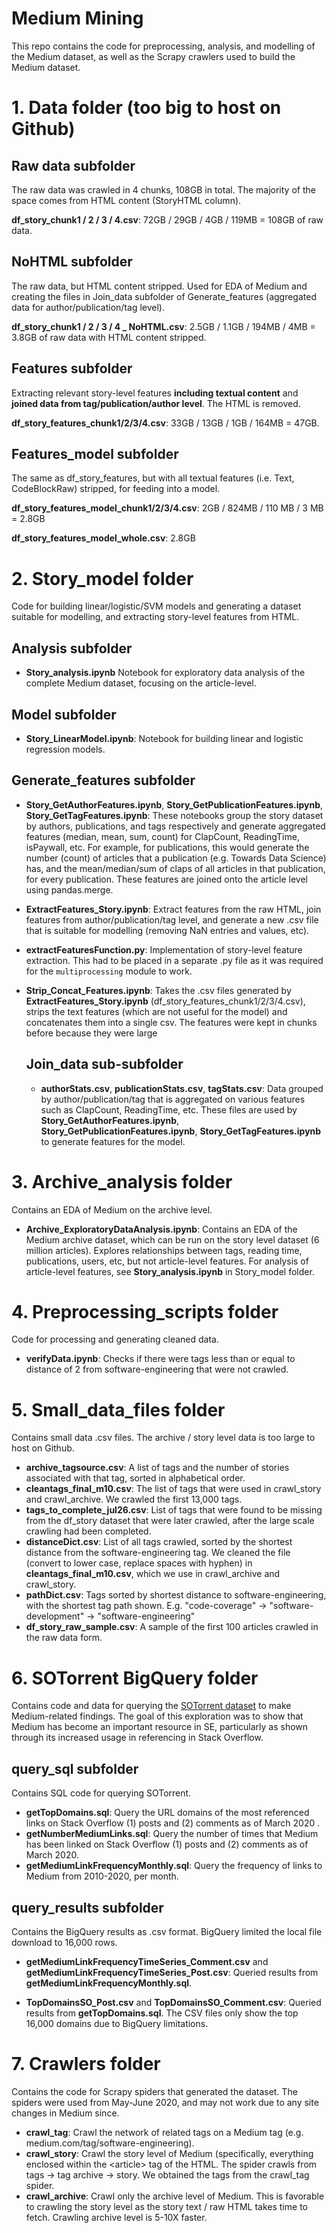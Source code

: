 # Medium Mining
This repo contains the code for preprocessing, analysis, and modelling of the Medium dataset, as well as the Scrapy crawlers used to build the Medium dataset.

# 1. Data folder (too big to host on Github)

## Raw data subfolder

The raw data was crawled in 4 chunks, 108GB in total. The majority of the space comes from HTML content (StoryHTML column).

**df_story_chunk1 / 2 / 3 / 4.csv**: 72GB /  29GB / 4GB / 119MB = 108GB of raw data.

## NoHTML subfolder

The raw data, but HTML content stripped. Used for EDA of Medium and creating the files in Join_data subfolder of Generate_features (aggregated data for author/publication/tag level).

**df_story_chunk1 / 2 / 3 / 4 _ NoHTML.csv**: 2.5GB /  1.1GB / 194MB / 4MB = 3.8GB of raw data with HTML content stripped.

## Features subfolder

Extracting relevant story-level features **including textual content** and **joined data from tag/publication/author level**. The HTML is removed. 

**df_story_features_chunk1/2/3/4.csv**: 33GB / 13GB / 1GB / 164MB = 47GB.



## Features_model subfolder

The same as df_story_features, but with all textual features (i.e. Text, CodeBlockRaw) stripped, for feeding into a model.

**df_story_features_model_chunk1/2/3/4.csv**: 2GB / 824MB / 110 MB / 3 MB = 2.8GB

**df_story_features_model_whole.csv**: 2.8GB

# 2. Story_model folder

Code for building linear/logistic/SVM models and generating a dataset suitable for modelling, and extracting story-level features from HTML.

## Analysis subfolder
- **Story_analysis.ipynb** Notebook for exploratory data analysis of the complete Medium dataset, focusing on the article-level. 

## Model subfolder

- **Story_LinearModel.ipynb**: Notebook for building linear and logistic regression models. 

## Generate_features subfolder

- **Story_GetAuthorFeatures.ipynb**, **Story_GetPublicationFeatures.ipynb**, **Story_GetTagFeatures.ipynb**: These notebooks group the story dataset by authors, publications, and tags respectively and generate aggregated features (median, mean, sum, count) for ClapCount, ReadingTime, isPaywall, etc. For example, for publications, this would generate the number (count) of articles that a publication (e.g. Towards Data Science) has, and the mean/median/sum of claps of all articles in that publication, for every publication.  These features are joined onto the article level using pandas.merge. 

- **ExtractFeatures_Story.ipynb**: Extract features from the raw HTML, join features from author/publication/tag level, and generate a new .csv file that is suitable for modelling (removing NaN entries and values, etc).

- **extractFeaturesFunction.py**: Implementation of story-level feature extraction. This had to be placed in a separate .py file as it was required for the `multiprocessing` module to work.

- **Strip_Concat_Features.ipynb**: Takes the .csv files generated by **ExtractFeatures_Story.ipynb** (df_story_features_chunk1/2/3/4.csv), strips the text features (which are not useful for the model) and concatenates them into a single csv. The features were kept in chunks before because they were large

  

  ## Join_data sub-subfolder

  - **authorStats.csv**, **publicationStats.csv**, **tagStats.csv**: Data grouped by author/publication/tag that is aggregated on various features such as ClapCount, ReadingTime, etc. These files are used by **Story_GetAuthorFeatures.ipynb**, **Story_GetPublicationFeatures.ipynb**, **Story_GetTagFeatures.ipynb** to generate features for the model.

# 3. Archive_analysis folder

Contains an EDA of Medium on the archive level.

- **Archive_ExploratoryDataAnalysis.ipynb**: Contains an EDA of the Medium archive dataset, which can be run on the story level dataset (6 million articles). Explores relationships between tags, reading time, publications, users, etc, but not article-level features. For analysis of article-level features, see **Story_analysis.ipynb** in Story_model folder.

# 4. Preprocessing_scripts folder

Code for processing and generating cleaned data.

- **verifyData.ipynb**: Checks if there were tags less than or equal to distance of 2 from software-engineering that were not crawled. 

# 5. Small_data_files folder

Contains small data .csv files. The archive / story level data is too large to host on Github.

- **archive_tagsource.csv**: A list of tags and the number of stories associated with that tag, sorted in alphabetical order.
- **cleantags_final_m10.csv**: The list of tags that were used in crawl_story and crawl_archive. We crawled the first 13,000 tags. 
- **tags_to_complete_jul26.csv**: List of tags that were found to be missing from the df_story dataset that were later crawled, after the large scale crawling had been completed.
- **distanceDict.csv**: List of all tags crawled, sorted by the shortest distance from the software-engineering tag. We cleaned the file (convert to lower case, replace spaces with hyphen) in **cleantags_final_m10.csv**, which we use in crawl_archive and crawl_story.
- **pathDict.csv**: Tags sorted by shortest distance to software-engineering, with the shortest tag path shown. E.g. "code-coverage" -> "software-development" -> "software-engineering"
- **df_story_raw_sample.csv**: A sample of the first 100 articles crawled in the raw data form. 

# 6. SOTorrent BigQuery folder
Contains code and data for querying the [SOTorrent dataset](https://empirical-software.engineering/sotorrent/) to make Medium-related findings. The goal of this exploration was to show that Medium has become an important resource in SE, particularly as shown through its increased usage in referencing in Stack Overflow. 

## query_sql subfolder
Contains SQL code for querying SOTorrent.
- **getTopDomains.sql**: Query the URL domains of the most referenced links on Stack Overflow (1) posts and (2) comments as of March 2020 .
- **getNumberMediumLinks.sql**: Query the number of times that Medium has been linked on Stack Overflow (1) posts and (2) comments as of March 2020.
- **getMediumLinkFrequencyMonthly.sql**: Query the frequency of links to Medium from 2010-2020, per month. 


## query_results subfolder
Contains the BigQuery results as .csv format. BigQuery limited the local file download to 16,000 rows.
- **getMediumLinkFrequencyTimeSeries_Comment.csv** and **getMediumLinkFrequencyTimeSeries_Post.csv**: Queried results from **getMediumLinkFrequencyMonthly.sql**. 

- **TopDomainsSO_Post.csv** and **TopDomainsSO_Comment.csv**: Queried results from **getTopDomains.sql**. The CSV files only show the top 16,000 domains due to BigQuery limitations. 



# 7. Crawlers folder

Contains the code for Scrapy spiders that generated the dataset. The spiders were used from May-June 2020, and may not work due to any site changes in Medium since.

- **crawl_tag**: Crawl the network of related tags on a Medium tag (e.g. medium.com/tag/software-engineering). 
- **crawl_story**: Crawl the story level of Medium (specifically, everything enclosed within the \<article> tag of the HTML. The spider crawls from tags -> tag archive -> story. We obtained the tags from the crawl_tag spider.
- **crawl_archive**: Crawl only the archive level of Medium. This is favorable to crawling the story level as the story text / raw HTML takes time to fetch. Crawling archive level is 5-10X faster. 